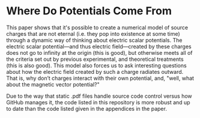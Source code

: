 # Where Do Potentials Come From
This paper shows that it's possible to create a numerical model of source charges that are not eternal (i.e. they pop into existence at some time) through a dynamic way of thinking about electric scalar potentials. The electric scalar potential—and thus electric field—created by these charges does not go to infinity at the origin (this is good), but otherwise meets all of the criteria set out by previous experimental, and theoretical treatments (this is also good). This model also forces us to ask interesting questions about how the electric field created by such a charge radiates outward. That is, why don’t charges interact with their own potential, and, "well, what about the magnetic vector potential?"

Due to the way that static .pdf files handle source code control versus how GitHub manages it, the code listed in this repository is more robust and up to date than the code listed given in the appendices in the paper.

